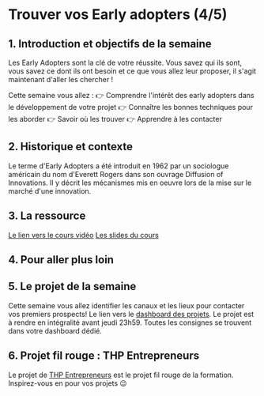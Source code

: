 # Trouver vos Early adopters (4/5)

## 1. Introduction et objectifs de la semaine
Les Early Adopters sont la clé de votre réussite. Vous savez qui ils sont, vous savez ce dont ils ont besoin et ce que vous allez leur proposer, il s'agit maintenant d'aller les chercher !

Cette semaine vous allez :
👉 Comprendre l'intérêt des early adopters dans le développement de votre projet
👉 Connaître les bonnes techniques pour les aborder
👉 Savoir où les trouver
👉 Apprendre à les contacter


## 2. Historique et contexte
Le terme d'Early Adopters a été introduit en 1962 par un sociologue américain du nom d'Everett Rogers dans son ouvrage Diffusion of Innovations. Il y décrit les mécanismes mis en oeuvre lors de la mise sur le marché d'une innovation.


## 3. La ressource
[Le lien vers le cours vidéo](https://youtu.be/hM3kh_SXUyg)
[Les slides du cours](https://docs.google.com/presentation/d/1fOtMexczr2veJxqeeNdLpQfOWhfXYdo5U_DpKKx2oqU/edit#slide=id.p)


## 4. Pour aller plus loin



## 5. Le projet de la semaine
Cette semaine vous allez identifier les canaux et les lieux pour contacter vos premiers prospects!
Le lien vers le [dashboard des projets](https://thp-entrepreneurs.notion.site/PROMO-2-e8bef48d6ad546d1928b32934c4cdfb4).
Le projet est à rendre en intégralité avant jeudi 23h59.
Toutes les consignes se trouvent dans votre dashboard dédié.


## 6. Projet fil rouge : THP Entrepreneurs
Le projet de [THP Entrepreneurs](https://thp-entrepreneurs.notion.site/THP-Entrepreneurs-524cdaa6743742278c3e52067dc3b513) est le projet fil rouge de la formation. 
Inspirez-vous en pour vos projets 😉